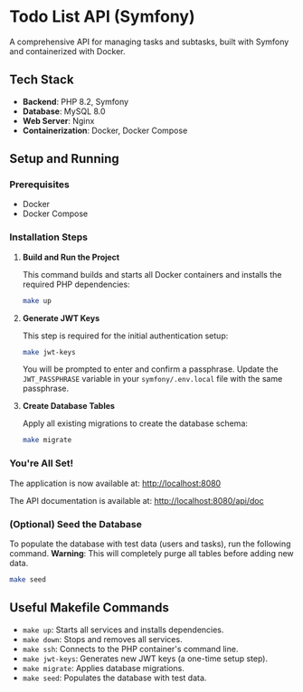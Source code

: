 # Todo List API (Symfony)

A comprehensive API for managing tasks and subtasks, built with Symfony and containerized with Docker.

## Tech Stack

- **Backend**: PHP 8.2, Symfony
- **Database**: MySQL 8.0
- **Web Server**: Nginx
- **Containerization**: Docker, Docker Compose

## Setup and Running

### Prerequisites

- Docker
- Docker Compose

### Installation Steps

1. **Build and Run the Project**

   This command builds and starts all Docker containers and installs the required PHP dependencies:

   ```bash
   make up
   ```

2. **Generate JWT Keys**

   This step is required for the initial authentication setup:

   ```bash
   make jwt-keys
   ```

   You will be prompted to enter and confirm a passphrase. Update the `JWT_PASSPHRASE` variable in your `symfony/.env.local` file with the same passphrase.


3. **Create Database Tables**

   Apply all existing migrations to create the database schema:

   ```bash
   make migrate
   ```

### You're All Set!

The application is now available at: [http://localhost:8080](http://localhost:8080)

The API documentation is available at: [http://localhost:8080/api/doc](http://localhost:8080/api/doc)

### (Optional) Seed the Database

To populate the database with test data (users and tasks), run the following command. **Warning**: This will completely purge all tables before adding new data.

```bash
make seed
```

## Useful Makefile Commands

- `make up`: Starts all services and installs dependencies.
- `make down`: Stops and removes all services.
- `make ssh`: Connects to the PHP container's command line.
- `make jwt-keys`: Generates new JWT keys (a one-time setup step).
- `make migrate`: Applies database migrations.
- `make seed`: Populates the database with test data.